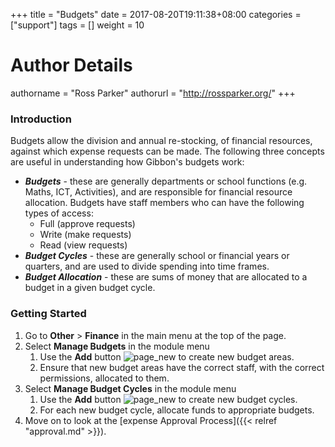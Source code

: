 +++
title = "Budgets"
date = 2017-08-20T19:11:38+08:00
categories = ["support"]
tags = []
weight = 10
# Author Details
authorname = "Ross Parker"
authorurl = "http://rossparker.org/"
+++

### Introduction

Budgets allow the division and annual re-stocking, of financial resources, against which expense requests can be made. The following three concepts are useful in understanding how Gibbon's budgets work:

*   ___Budgets___ - these are generally departments or school functions (e.g. Maths, ICT, Activities), and are responsible for financial resource allocation. Budgets have staff members who can have the following types of access:
    *   Full (approve requests)
    *   Write (make requests)
    *   Read (view requests)
*   ___Budget Cycles___ - these are generally school or financial years or quarters, and are used to divide spending into time frames.
*   ___Budget Allocation___ - these are sums of money that are allocated to a budget in a given budget cycle.

### Getting Started

1.  Go to **Other** > **Finance** in the main menu at the top of the page.
2.  Select **Manage Budgets** in the module menu
    1.  Use the **Add** button ![page_new](https://gibbonedu.org/wp-content/uploads/2012/12/page_new.gif?classes=inline) to create new budget areas.
    2.  Ensure that new budget areas have the correct staff, with the correct permissions, allocated to them.
3.  Select **Manage Budget Cycles** in the module menu
    1.  Use the **Add** button ![page_new](https://gibbonedu.org/wp-content/uploads/2012/12/page_new.gif?classes=inline) to create new budget cycles.
    2.  For each new budget cycle, allocate funds to appropriate budgets.
4.  Move on to look at the [expense Approval Process]({{< relref "approval.md" >}}).
